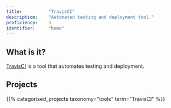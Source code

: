 ```yaml
---
title: 			"TravisCI"
description: 	"Automated testing and deployment tool."
proficiency:	3
identifier:		"home"
---
```


## What is it?
[TravisCI](https://travis-ci.org/) is a tool that automates testing and deployment.

## Projects
{{% categorised_projects taxonomy="tools" term="TravisCI" %}}
